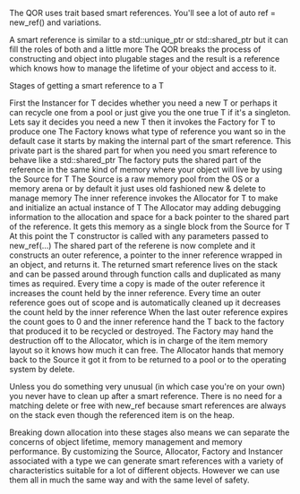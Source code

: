 
The QOR uses trait based smart references. You'll see a lot of 
auto ref = new_ref<T>()
and variations.

A smart reference is similar to a std::unique_ptr or std::shared_ptr but it can fill the roles of both and a little more
The QOR breaks the process of constructing and object into plugable stages and the result is a reference which knows how to manage the lifetime of your object and access to it.

Stages of getting a smart reference to a T

First the Instancer for T decides whether you need a new T or perhaps it can recycle one from a pool or just give you the one true T if it's a singleton.
Lets say it decides you need a new T then it invokes the Factory for T to produce one
The Factory knows what type of reference you want so in the default case it starts by making the internal part of the smart reference. This private part is the shared part for when you need you smart reference to behave like a std::shared_ptr
The factory puts the shared part of the reference in the same kind of memory where your object will live by using the Source for T
The Source is a raw memory pool from the OS or a memory arena or by default it just uses old fashioned new & delete to manage memory
The inner reference invokes the Allocator for T to make and initialize an actual instance of T
The Allocator may adding debugging information to the allocation and space for a back pointer to the shared part of the reference. It gets this memory as a single block from the Source for T 
At this point the T constructor is called with any parameters passed to new_ref<T>(...)
The shared part of the referene is now complete and it constructs an outer reference, a pointer to the inner reference wrapped in an object, and returns it.
The returned smart reference lives on the stack and can be passed around through function calls and duplicated as many times as required.
Every time a copy is made of the outer reference it increases the count held by the inner reference.
Every time an outer reference goes out of scope and is automatically cleaned up it decreases the count held by the inner reference
When the last outer reference expires the count goes to 0 and the inner reference hand the T back to the factory that produced it to be recycled or destroyed.
The Factory may hand the destruction off to the Allocator, which is in charge of the item memory layout so it knows how much it can free.
The Allocator hands that memory back to the Source it got it from to be returned to a pool or to the operating system by delete.

Unless you do something very unusual (in which case you're on your own) you never have to clean up after a smart reference. 
There is no need for a matching delete or free with new_ref because smart references are always on the stack even though the referenced item is on the heap.

Breaking down allocation into these stages also means we can separate the concerns of object lifetime, memory management and memory performance. 
By customizing the Source, Allocator, Factory and Instancer associated with a type we can generate smart references with a variety of characteristics suitable for a lot of different objects.
However we can use them all in much the same way and with the same level of safety.
